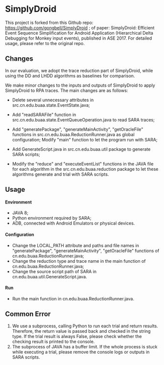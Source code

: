 # SimplyDroid
This project is forked from this Github repo: https://github.com/gongbell/SimplyDroid ; of paper: SimplyDroid: Efficient Event Sequence Simplification for Android Application (Hierarchical Delta Debugging for Monkey input events), published in ASE 2017. For detailed usage, please refer to the original repo.

## Changes

In our evaluation, we adopt the trace reduction part of SimplyDroid, while using the DD and LHDD algorithms as baselines for comparison.

We make minor changes to the inputs and outputs of SimplyDroid to apply SimplyDroid to RPA traces. The main changes are as follows:

- Delete several unnecessary attributes in src.cn.edu.buaa.state.EventState.java;

- Add "readSARAFile" function in src.cn.edu.buaa.state.EventQueueOperation.java to read SARA traces;

- Add "generatePackage", "generateMainActivity", "getOracleFile" functions in src.cn.edu.buaa.ReductionRunner.java as global configuration; Modify "main" function to let the program run with SARA;

- Add GenerateScript.java in src.cn.edu.buaa.util package to generate SARA scripts;

- Modify the "reduce" and "executeEventList" functions in the JAVA file for each algorithm in the src.cn.edu.buaa.reduction package to let these algorithms generate and trial with SARA scripts.

  

## Usage

#### Environment

- JAVA 8;
- Python environment required by SARA;
- ADB, connected with Android Emulators or physical devices.

#### Configuration

- Change the LOCAL_PATH attribute and paths and file names in "generatePackage", "generateMainActivity", "getOracleFile" functions of cn.edu.buaa.ReductionRunner.java;
- Change the reduction type and trace name in the main function of cn.edu.buaa.ReductionRunner.java;
- Change the source script path of SARA in cn.edu.buaa.util.GenerateScript.java.

#### Run

- Run the main function in cn.edu.buaa.ReductionRunner.java.



## Common Error

1. We use a subprocess, calling Python to run each trial and return results. Therefore, the return value is passed back and checked in the string type. If the trial result is always False, please check whether the checking result is printed to the console.
2. The subprocess of JAVA has a buffer limit. If the whole process is stuck while executing a trial, please remove the console logs or outputs in SARA scripts.




